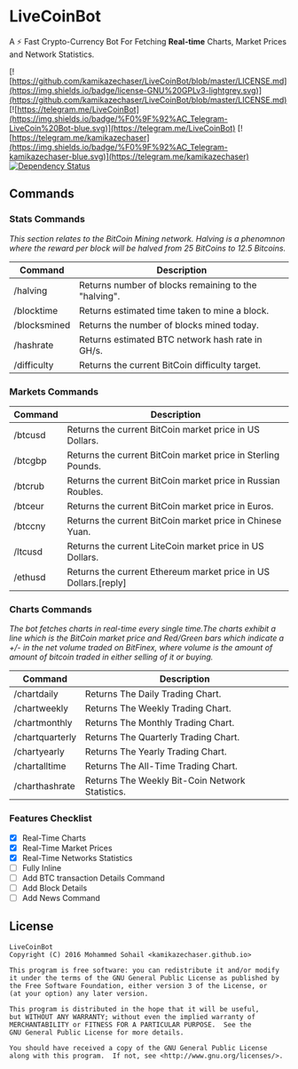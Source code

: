 # LiveCoinBot
A :zap: Fast Crypto-Currency Bot For Fetching **Real-time** Charts, Market Prices and Network Statistics.

[![https://github.com/kamikazechaser/LiveCoinBot/blob/master/LICENSE.md](https://img.shields.io/badge/license-GNU%20GPLv3-lightgrey.svg)](https://github.com/kamikazechaser/LiveCoinBot/blob/master/LICENSE.md)
[![https://telegram.me/LiveCoinBot](https://img.shields.io/badge/%F0%9F%92%AC_Telegram-LiveCoin%20Bot-blue.svg)](https://telegram.me/LiveCoinBot)
[![https://telegram.me/kamikazechaser](https://img.shields.io/badge/%F0%9F%92%AC_Telegram-kamikazechaser-blue.svg)](https://telegram.me/kamikazechaser)
[![Dependency Status](https://david-dm.org/kamikazechaser/LiveCoinBot.svg)](https://david-dm.org/kamikazechaser/LiveCoinBot)


## Commands

### Stats Commands

*This section relates to the BitCoin Mining network. Halving is a phenomnon where the reward per block will be halved from 25 BitCoins to 12.5 Bitcoins.*

Command | Description
--- | ---
/halving | Returns number of blocks remaining to the "halving".
/blocktime | Returns estimated time taken to mine a block.
/blocksmined | Returns the number of blocks mined today.
/hashrate | Returns estimated BTC network hash rate in GH/s.
/difficulty | Returns the current BitCoin difficulty target.

### Markets Commands

Command | Description
--- | ---
/btcusd | Returns the current BitCoin market price in US Dollars.
/btcgbp | Returns the current BitCoin market price in Sterling Pounds.
/btcrub | Returns the current BitCoin market price in Russian Roubles.
/btceur | Returns the current BitCoin market price in Euros.
/btccny | Returns the current BitCoin market price in Chinese Yuan.
/ltcusd | Returns the current LiteCoin market price in US Dollars.
/ethusd | Returns the current Ethereum market price in US Dollars.[reply] | set up a reply to an hashtag

### Charts Commands

*The bot fetches charts in real-time every single time.The charts exhibit a line which is the BitCoin market price and Red/Green bars which indicate a +/- in the net volume traded on BitFinex, where volume is the amount of amount of bitcoin traded in either selling of it or buying.*

Command | Description
--- | ---
/chartdaily | Returns The Daily Trading Chart.
/chartweekly | Returns The Weekly Trading Chart.
/chartmonthly | Returns The Monthly Trading Chart.
/chartquarterly | Returns The Quarterly Trading Chart.
/chartyearly | Returns The Yearly Trading Chart.
/chartalltime | Returns The All-Time Trading Chart.
/charthashrate | Returns The Weekly Bit-Coin Network Statistics.


### Features Checklist

- [x] Real-Time Charts
- [x] Real-Time Market Prices
- [x] Real-Time Networks Statistics
- [ ] Fully Inline
- [ ] Add BTC transaction Details Command
- [ ] Add Block Details
- [ ] Add News Command

## License
 
    LiveCoinBot
    Copyright (C) 2016 Mohammed Sohail <kamikazechaser.github.io>

    This program is free software: you can redistribute it and/or modify
    it under the terms of the GNU General Public License as published by
    the Free Software Foundation, either version 3 of the License, or
    (at your option) any later version.

    This program is distributed in the hope that it will be useful,
    but WITHOUT ANY WARRANTY; without even the implied warranty of
    MERCHANTABILITY or FITNESS FOR A PARTICULAR PURPOSE.  See the
    GNU General Public License for more details.

    You should have received a copy of the GNU General Public License
    along with this program.  If not, see <http://www.gnu.org/licenses/>.
